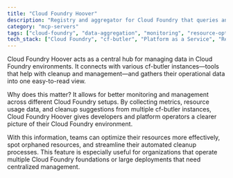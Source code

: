```yaml
---
title: "Cloud Foundry Hoover"
description: "Registry and aggregator for Cloud Foundry that queries and consolidates data from cf-butler instances across deployments."
category: "mcp-servers"
tags: ["cloud-foundry", "data-aggregation", "monitoring", "resource-optimization", "automation"]
tech_stack: ["Cloud Foundry", "cf-butler", "Platform as a Service", "Resource Management", "API Integration"]
---
```


Cloud Foundry Hoover acts as a central hub for managing data in Cloud Foundry environments. It connects with various cf-butler instances—tools that help with cleanup and management—and gathers their operational data into one easy-to-read view.

Why does this matter? It allows for better monitoring and management across different Cloud Foundry setups. By collecting metrics, resource usage data, and cleanup suggestions from multiple cf-butler instances, Cloud Foundry Hoover gives developers and platform operators a clearer picture of their Cloud Foundry environment.

With this information, teams can optimize their resources more effectively, spot orphaned resources, and streamline their automated cleanup processes. This feature is especially useful for organizations that operate multiple Cloud Foundry foundations or large deployments that need centralized management.